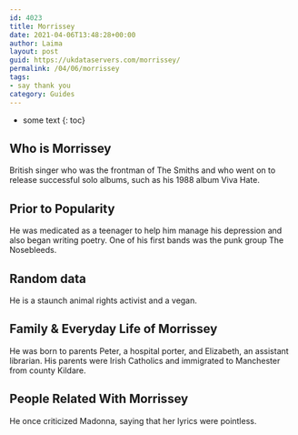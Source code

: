 ```yaml
---
id: 4023
title: Morrissey
date: 2021-04-06T13:48:28+00:00
author: Laima
layout: post
guid: https://ukdataservers.com/morrissey/
permalink: /04/06/morrissey
tags:
- say thank you
category: Guides
---
```


* some text
{: toc}


## Who is Morrissey
                  
                  
                  
British singer who was the frontman of The Smiths and who went on to release successful solo albums, such as his 1988 album Viva Hate.
                  
              
            
              
            
                
                
                
## Prior to Popularity
                  
                  
                  
He was medicated as a teenager to help him manage his depression and also began writing poetry. One of his first bands was the punk group The Nosebleeds.
                  
              
            
              
            
                
                
                
## Random data
                  
                  
                  
He is a staunch animal rights activist and a vegan.
                  
              
            
              
            
                
                
                
## Family & Everyday Life of Morrissey
                  
                  
                  
He was born to parents Peter, a hospital porter, and Elizabeth, an assistant librarian. His parents were Irish Catholics and immigrated to Manchester from county Kildare.
                  
              
            
              
            
                
                
                
## People Related With Morrissey
                  
                  
                  
He once criticized Madonna, saying that her lyrics were pointless.
                  
              
            
              
            
                
              
            
              
              
            
            
              
            
          
          
          